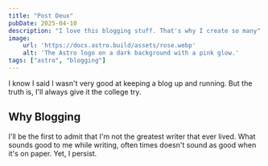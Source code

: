 ```yaml
---
title: "Post Deux"
pubDate: 2025-04-10
description: "I love this blogging stuff. That's why I create so many"
image:
    url: 'https://docs.astro.build/assets/rose.webp'
    alt: 'The Astro logo on a dark background with a pink glow.'
tags: ["astro", "blogging"]
---
```


I know I said I wasn't very good at keeping a blog up and running. But the truth is, I'll always give it the college try.

## Why Blogging

I'll be the first to admit that I'm not the greatest writer that ever lived. What sounds good to me while writing, often times doesn't sound as good when it's on paper. Yet, I persist.